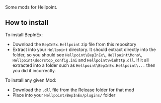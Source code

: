 Some mods for Hellpoint. 

## How to install
To install BepInEx:
* Download the `BepInEx.Hellpoint` zip file from this repository
* Extract into your `Hellpoint` directory. It should extract directly into the folder, so you should see `Hellpoint\BepInEx\`, `Hellpoint\Mono\`, `Hellpoint\doorstop_config.ini` and `Hellpoint\winhttp.dll`. If it all extracted into a folder such as `Hellpoint\BepInEx.Hellpoint\...` then you did it incorrectly.

To install any given Mod:
* Download the `.dll` file from the Release folder for that mod
* Place into your `Hellpoint/BepInEx/plugins/` folder

